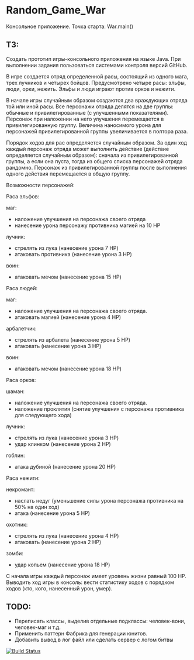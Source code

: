 # Random_Game_War
Консольное приложение. Точка старта: War.main()

## ТЗ:

Создать прототип игры-консольного приложения на языке Java. При выполнении задания пользоваться системами контроля версий GitHub.

В игре создается отряд определенной расы, состоящий из одного мага, трех лучников и четырех бойцов.
Предусмотрено четыре расы: эльфы, люди, орки, нежить. Эльфы и люди играют против орков и нежити.

В начале игры случайным образом создаются два враждующих отряда той или иной расы.
Все персонажи отряда делятся на две группы: обычные и привилегированные (с улучшенными показателями). Персонаж при наложении на него улучшения перемещается в привилегированную группу. Величина наносимого урона для персонажей привилегированной группы увеличивается в полтора раза.

Порядок ходов для рас определяется случайным образом. За один ход каждый персонаж отряда может выполнить действие (действие определяется случайным образом): сначала из привилегированной группы, а если она пуста, тогда из общего списка персонажей отряда рандомно. Персонаж из привилегированной группы после выполнения одного действия перемещается в общую группу.

Возможности персонажей:

Раса эльфов:

маг:
* наложение улучшения на персонажа своего отряда
* нанесение урона персонажу противника магией на 10 HP

лучник:
* стрелять из лука (нанесение урона 7 HP)
* атаковать противника (нанесение урона 3 HP)

воин:
* атаковать мечом (нанесение урона 15 HP)

Раса людей:

маг:
* наложение улучшения на персонажа своего отряда.
* атаковать магией (нанесение урона 4 HP)

арбалетчик:
* стрелять из арбалета (нанесение урона 5 HP)
* атаковать (нанесение урона 3 HP)

воин:
* атаковать мечом (нанесение урона 18 HP)

Раса орков:

шаман:
* наложение улучшения на персонажа своего отряда.
* наложение проклятия (снятие улучшения с персонажа противника для следующего хода)

лучник:
* стрелять из лука (нанесение урона 3 HP)
* удар клинком (нанесение урона 2 HP)

гоблин:
* атака дубиной (нанесение урона 20 HP)

Раса нежити:

некромант:
* наслать недуг (уменьшение силы урона персонажа противника на 50% на один ход)
* атака (нанесение урона 5 HP)

охотник:
* стрелять из лука (нанесение урона 4 HP)
* атаковать (нанесение урона 2 HP)

зомби:
* удар копьем (нанесение урона 18 HP)

С начала игры каждый персонаж имеет уровень жизни равный 100 HP.
Выводить ход игры в консоль: вести статистику ходов с порядком ходов (кто, кого, нанесенный урон, умер). 

## TODO:

* Переписать классы, выделив отдельные подклассы: человек-вони, человек-маг и т.д.
* Применить паттерн Фабрика для генерации юнитов. 
* Добавить вывод в лог файл или сделать сервер с логом битвы 

[![Build Status](https://travis-ci.com/ShaDar-ru/Random_Game_War.svg?branch=master)](https://travis-ci.com/ShaDar-ru/Random_Game_War)
